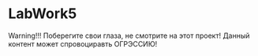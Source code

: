 # LabWork5

Warning!!!
Поберегите свои глаза, не смотрите на этот проект!
Данный контент может спровоциравть ОГРЭССИЮ!
